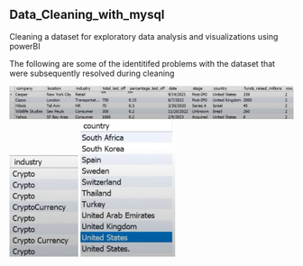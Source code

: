 ## Data_Cleaning_with_mysql
Cleaning a dataset for exploratory data analysis and visualizations using powerBI  

The following are some of the identitifed problems with the dataset that were subsequently resolved during cleaning

 ![Dups](https://github.com/kartavya-y/Data_Cleaning_with_mysql/blob/main/Pictures/duplicates.png)
 ![Non-standardizedd text](https://github.com/kartavya-y/Data_Cleaning_with_mysql/blob/main/Pictures/crp_before.png)
 ![Non-std text](https://github.com/kartavya-y/Data_Cleaning_with_mysql/blob/main/Pictures/us_before.png)
